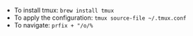 - To install tmux: `brew install tmux`
- To apply the configuration: `tmux source-file ~/.tmux.conf`
- To navigate: `prfix + "/o/%`
